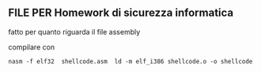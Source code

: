 ## FILE PER Homework di sicurezza informatica

fatto per quanto riguarda il file assembly
 
 
compilare con 

``
nasm -f elf32  shellcode.asm 
ld -m elf_i386 shellcode.o -o shellcode
``